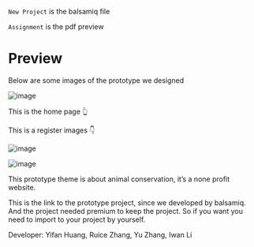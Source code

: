 `New Project` is the balsamiq file

`Assignment` is the pdf preview

# Preview

Below are some images of the prototype we designed

![image](https://github.com/user-attachments/assets/a2473713-a50a-41ff-adb8-cdffb877a550)


This is the home page 👆

This is a register images 👇

![image](https://github.com/user-attachments/assets/e622e6c5-b960-4b6d-a8f6-ee118a241053)


![image](https://github.com/user-attachments/assets/faa9f80f-c277-4230-a28e-f7839224f120)


This prototype theme is about animal conservation, it’s a none profit website. 

This is the link to the prototype project, since we developed by balsamiq. And the project needed premium to keep the project. So if you want you need to import to your project by yourself.

Developer: Yifan Huang, Ruice Zhang, Yu Zhang, Iwan Li
